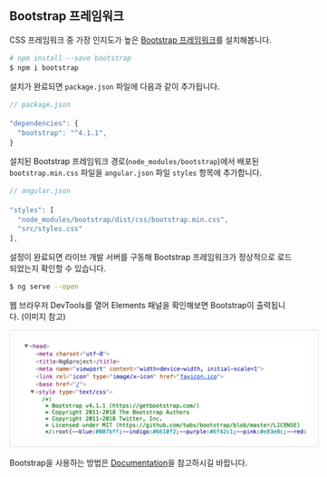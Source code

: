 ## Bootstrap 프레임워크

CSS 프레임워크 중 가장 인지도가 높은 [Bootstrap 프레임워크](https://getbootstrap.com/)를 설치해봅니다.

```sh
# npm install --save bootstrap
$ npm i bootstrap
```

설치가 완료되면 `package.json` 파일에 다음과 같이 추가됩니다.

```js
// package.json

"dependencies": {
  "bootstrap": "^4.1.1",
}
```

설치된 Bootstrap 프레임워크 경로(`node_modules/bootstrap`)에서 배포된 `bootstrap.min.css` 파일을 `angular.json` 파일 `styles` 항목에 추가합니다.

```js
// angular.json

"styles": [
  "node_modules/bootstrap/dist/css/bootstrap.min.css",
  "src/styles.css"
],
```

설정이 완료되면 라이브 개발 서버를 구동해 Bootstrap 프레임워크가 정상적으로 로드되었는지 확인할 수 있습니다.

```sh
$ ng serve --open
```

웹 브라우저 DevTools를 열어 Elements 패널을 확인해보면 Bootstrap이 출력됩니다. (이미지 참고)

<img src="./assets/boostrap.png" alt style="border: 1px solid #e0e0e0; padding: 20px;">

Bootstrap을 사용하는 방법은 [Documentation](https://getbootstrap.com/docs/4.1/getting-started/introduction/)을 참고하시길 바랍니다.